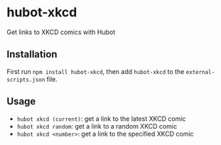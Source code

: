 # hubot-xkcd

Get links to XKCD comics with Hubot

## Installation

First run `npm install hubot-xkcd`, then add `hubot-xkcd` to the `external-scripts.json` file.     

## Usage

- `hubot xkcd (current)`: get a link to the latest XKCD comic
- `hubot xkcd random`: get a link to a random XKCD comic
- `hubot xkcd <number>`: get a link to the specified XKCD comic
